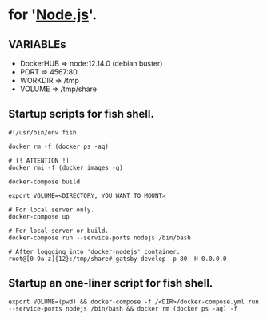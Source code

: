 # for '[Node\.js](https://nodejs.org/en/)'.

## VARIABLEs

- DockerHUB => node:12.14.0 (debian buster)
- PORT      => 4567:80
- WORKDIR   => /tmp
- VOLUME    => /tmp/share

## Startup scripts for fish shell.

    #!/usr/bin/env fish

    docker rm -f (docker ps -aq)

    # [! ATTENTION !]
    docker rmi -f (docker images -q)

    docker-compose build

    export VOLUME=<DIRECTORY, YOU WANT TO MOUNT>

    # For local server only.
    docker-compose up

    # For local server or build.
    docker-compose run --service-ports nodejs /bin/bash

    # After loggging into 'docker-nodejs' container.
    root@[0-9a-z]{12}:/tmp/share# gatsby develop -p 80 -H 0.0.0.0

## Startup an one-liner script for fish shell.

    export VOLUME=(pwd) && docker-compose -f /<DIR>/docker-compose.yml run --service-ports nodejs /bin/bash && docker rm (docker ps -aq) -f
